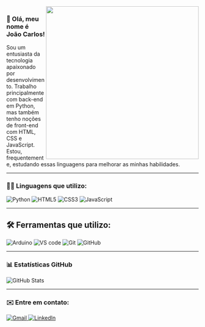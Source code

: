 <img src="https://tenor.com/view/dog-hacker-pupper-hacker-pupper-corgi-gif-17954808.gif" width="400px" align="right"/>

### 👋 Olá, meu nome é João Carlos!

<p align="left">Sou um entusiasta da tecnologia apaixonado por desenvolvimento. Trabalho principalmente com back-end em Python, mas também tenho noções de front-end com HTML, CSS e JavaScript. Estou, frequentemente, estudando essas linguagens para melhorar as minhas habilidades.
</p>

---

### 👨‍💻 Linguagens que utilizo:

<p align="left">
  <img src="https://img.shields.io/badge/Python-3776AB?style=for-the-badge&logo=python&logoColor=white" alt="Python"/>
  <img src="https://img.shields.io/badge/HTML5-E34F26?style=for-the-badge&logo=html5&logoColor=white" alt="HTML5"/>
  <img src="https://img.shields.io/badge/CSS3-1572B6?style=for-the-badge&logo=css3&logoColor=white" alt="CSS3"/>
  <img src="https://img.shields.io/badge/JavaScript-323330?style=for-the-badge&logo=javascript&logoColor=F7DF1E" alt="JavaScript"/>
</p>

---

## 🛠️ Ferramentas que utilizo:

<p align="left">
  <img src="https://img.shields.io/badge/Arduino-00979D?style=for-the-badge&logo=arduino&logoColor=white" alt="Arduino"/>
  <img src="https://img.shields.io/badge/VS%20Code-007acc?style=for-the-badge&logo=visual-studio-code&logoColor=white" alt="VS code"/>
  <img src="https://img.shields.io/badge/Git-F05032?style=for-the-badge&logo=git&logoColor=white" alt="Git"/>
  <img src="https://img.shields.io/badge/GitHub-181717?style=for-the-badge&logo=github&logoColor=white" alt="GitHub"/>
</p>

---

### 📊 Estatísticas GitHub

<p align="left">
  <img src="https://github-readme-stats.vercel.app/api?username=joao-c2104&theme=dark&show_icons=true" alt="GitHub Stats" />
</p>

---

### ✉️ Entre em contato:

<p align="left">
  <a href="mailto:joaocarlosv.2104@gmail.com" title="Gmail">
    <img src="https://img.shields.io/badge/Gmail-D14836?style=for-the-badge&logo=gmail&logoColor=white" alt="Gmail"/>
  </a>
  <a href="https://www.linkedin.com/in/joão-carlos-vasconcelos-de-gusmão-759996368/" title="LinkedIn">
    <img src="https://img.shields.io/badge/LinkedIn-0077B5?style=for-the-badge&logo=linkedin&logoColor=white" alt="LinkedIn"/>
  </a>
  
</p>

